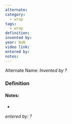 ```yaml
---
alternate: 
category:
  - wrap
tags:
  - wrap
definition: 
invented by: 
year: NaN
video link: 
entered by: 
notes: 
---
```

Alternate Name: 
*Invented by ?*

### Definition



#### Notes:
- 
*entered by: ?*
